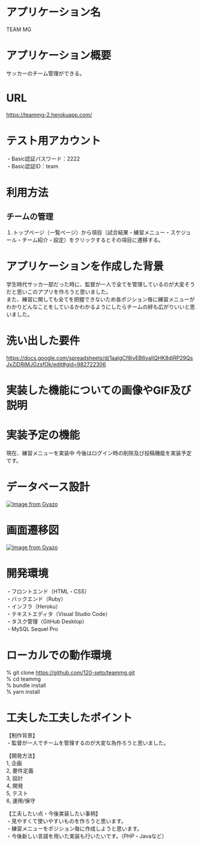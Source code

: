 # アプリケーション名
TEAM MG
# アプリケーション概要
サッカーのチーム管理ができる。
# URL
https://teammg-2.herokuapp.com/
# テスト用アカウント
・Basic認証パスワード：2222  
・Basic認証ID：team
# 利用方法
## チームの管理
１.トップページ（一覧ページ）から項目（試合結果・練習メニュー・スケジュール・チーム紹介・設定）をクリックするとその項目に遷移する。
# アプリケーションを作成した背景
学生時代サッカー部だった時に、監督が一人で全てを管理しているのが大変そうだと思いこのアプリを作ろうと思いました。  
また、練習に関しても全てを把握できないため各ポジション毎に練習メニューがわかりどんなことをしているかわかるようにしたらチームの絆も広がりいいと思いました。
# 洗い出した要件
https://docs.google.com/spreadsheets/d/1aalgCf8iyEB6yalIQHK8djRP29QsJxZjDRiMJGzsfOk/edit#gid=982722306
# 実装した機能についての画像やGIF及び説明
# 実装予定の機能
現在、練習メニューを実装中
今後はログイン時の削除及び投稿機能を実装予定です。
# データベース設計
[![Image from Gyazo](https://i.gyazo.com/a75f6e26681d850d1e4237414bb7a882.png)](https://gyazo.com/a75f6e26681d850d1e4237414bb7a882)
# 画面遷移図
[![Image from Gyazo](https://i.gyazo.com/6a49d6b2ab99520d472d7c0793fcf2bc.png)](https://gyazo.com/6a49d6b2ab99520d472d7c0793fcf2bc)
# 開発環境
・フロントエンド（HTML・CSS）  
・バックエンド（Ruby）  
・インフラ（Heroku）  
・テキストエディタ（Visual Studio Code）  
・タスク管理（GitHub Desktop）  
・MySQL Sequel Pro
# ローカルでの動作環境
% git clone https://github.com/120-seto/teammg.git  
% cd teammg  
% bundle install  
% yarn install
# 工夫した工夫したポイント
【制作背景】  
・監督が一人でチームを管理するのが大変な為作ろうと思いました。

【開発方法】  
1, 企画  
2, 要件定義  
3, 設計  
4, 開発  
5, テスト  
6, 運用/保守

【工夫したい点・今後実装したい事柄】  
・見やすくて使いやすいものを作ろうと思います。  
・練習メニューをポジション毎に作成しようと思います。  
・今後新しい言語を用いた実装も行いたいです。（PHP・Javaなど）